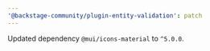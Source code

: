 ```yaml
---
'@backstage-community/plugin-entity-validation': patch
---
```


Updated dependency `@mui/icons-material` to `^5.0.0`.
